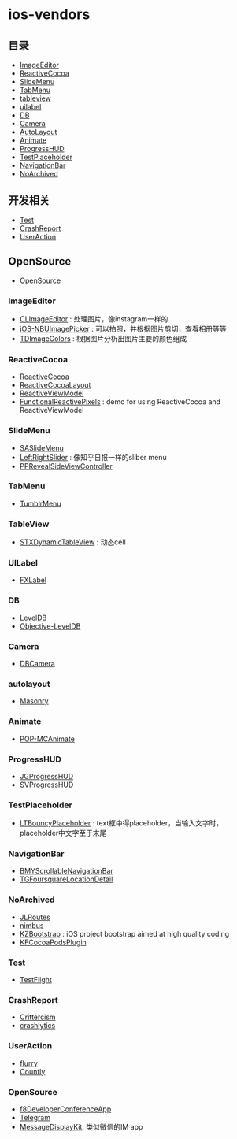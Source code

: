 ios-vendors
===========
 
## 目录
 
* [ImageEditor](#imageeditor)
* [ReactiveCocoa](#reactivecocoa)
* [SlideMenu](#slidemenu)
* [TabMenu](#tabmenu)
* [tableview](#tableview)
* [uilabel](#uilabel)
* [DB](#DB)
* [Camera](#camera)
* [AutoLayout](#autolayout)
* [Animate](#animate)
* [ProgressHUD](#progresshud)
* [TestPlaceholder](#testplaceholder)
* [NavigationBar](#navigationbar)
* [NoArchived](#noarchived)

## 开发相关

* [Test](#test)
* [CrashReport](#crashreport)
* [UserAction](#useraction)


## OpenSource

* [OpenSource](#opensource)

 
### ImageEditor

* [CLImageEditor](https://github.com/yackle/CLImageEditor) : 处理图片，像instagram一样的
* [iOS-NBUImagePicker](https://github.com/CyberAgent/iOS-NBUImagePicker) : 可以拍照，并根据图片剪切，查看相册等等
* [TDImageColors](https://github.com/timominous/TDImageColors) : 根据图片分析出图片主要的颜色组成


### ReactiveCocoa

* [ReactiveCocoa](https://github.com/ReactiveCocoa/ReactiveCocoa)
* [ReactiveCocoaLayout](https://github.com/ReactiveCocoa/ReactiveCocoaLayout)
* [ReactiveViewModel](https://github.com/ReactiveCocoa/ReactiveViewModel)
* [FunctionalReactivePixels](https://github.com/AshFurrow/FunctionalReactivePixels) : demo for using ReactiveCocoa and ReactiveViewModel

### SlideMenu

* [SASlideMenu](https://github.com/stefanoa/SASlideMenu)
* [LeftRightSlider](https://github.com/heroims/LeftRightSlider) : 像知乎日报一样的sliber menu
* [PPRevealSideViewController](https://github.com/ipup/PPRevealSideViewController)

### TabMenu

* [TumblrMenu](https://github.com/cyndibaby905/TumblrMenu)

### TableView

* [STXDynamicTableView](https://github.com/2359media/STXDynamicTableView) : 动态cell

### UILabel
* [FXLabel](https://github.com/nicklockwood/FXLabel)

### DB

* [LevelDB](https://github.com/hoisie/LevelDB-ObjC)
* [Objective-LevelDB](https://github.com/matehat/Objective-LevelDB)

### Camera

* [DBCamera](https://github.com/danielebogo/DBCamera)

### autolayout

* [Masonry](https://github.com/Masonry/Masonry)

### Animate
* [POP-MCAnimate](https://github.com/matthewcheok/POP-MCAnimate)


### ProgressHUD

* [JGProgressHUD](https://github.com/JonasGessner/JGProgressHUD)
* [SVProgressHUD](https://github.com/TransitApp/SVProgressHUD)

### TestPlaceholder

* [LTBouncyPlaceholder](https://github.com/lexrus/LTBouncyPlaceholder) : text框中得placeholder，当输入文字时，placeholder中文字至于末尾


### NavigationBar

* [BMYScrollableNavigationBar](https://github.com/beamly/BMYScrollableNavigationBar)
* [TGFoursquareLocationDetail](https://github.com/Tibolte/TGFoursquareLocationDetail-Demo)

### NoArchived

* [JLRoutes](https://github.com/joeldev/JLRoutes)
* [nimbus](https://github.com/jverkoey/nimbus)
* [KZBootstrap](https://github.com/krzysztofzablocki/KZBootstrap) : iOS project bootstrap aimed at high quality coding
* [KFCocoaPodsPlugin](https://github.com/ricobeck/KFCocoaPodsPlugin)


### Test

* [TestFlight](http://try.crashlytics.com/)


### CrashReport

* [Crittercism](https://www.crittercism.com/)
* [crashlytics](https://www.crashlytics.com/)

### UserAction

* [flurry](http://www.flurry.com/)
* [Countly](http://count.ly/) 

### OpenSource

* [f8DeveloperConferenceApp](https://github.com/ParsePlatform/f8DeveloperConferenceApp)
* [Telegram](https://github.com/aaronraimist/Telegram-iOS)
* [MessageDisplayKit](https://github.com/xhzengAIB/MessageDisplayKit): 类似微信的IM app

